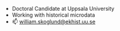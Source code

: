 - Doctoral Candidate at Uppsala University
- Working with historical microdata
- 📫 william.skoglund@ekhist.uu.se

<!---
skoglundw/skoglundw is a ✨ special ✨ repository because its `README.md` (this file) appears on your GitHub profile.
You can click the Preview link to take a look at your changes.
--->
